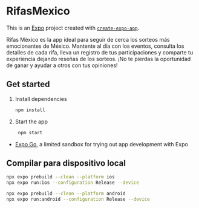 # RifasMexico

This is an [Expo](https://expo.dev) project created with [`create-expo-app`](https://www.npmjs.com/package/create-expo-app).

Rifas México es la app ideal para seguir de cerca los sorteos más emocionantes de México. Mantente al día con los eventos, consulta los detalles de cada rifa, lleva un registro de tus participaciones y comparte tu experiencia dejando reseñas de los sorteos. ¡No te pierdas la oportunidad de ganar y ayudar a otros con tus opiniones!

## Get started

1. Install dependencies

   ```bash
   npm install
   ```

2. Start the app

   ```bash
    npm start
   ```

- [Expo Go](https://expo.dev/go), a limited sandbox for trying out app development with Expo

## Compilar para dispositivo local

```bash
npx expo prebuild --clean --platform ios
npx expo run:ios --configuration Release --device
```

```bash
npx expo prebuild --clean --platform android
npx expo run:android --configuration Release --device
```

